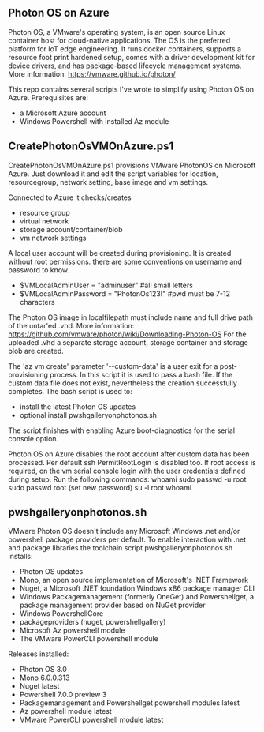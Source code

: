 Photon OS on Azure
-
Photon OS, a VMware's operating system,  is an open source Linux container host for cloud-native applications. The OS is the preferred platform for IoT edge engineering. It runs docker containers, supports a resource foot print hardened setup, comes with a driver development kit for device drivers, and has package-based lifecycle management systems.
More information: https://vmware.github.io/photon/

This repo contains several scripts I've wrote to simplify using Photon OS on Azure. Prerequisites are:
- a Microsoft Azure account
- Windows Powershell with installed Az module

CreatePhotonOsVMOnAzure.ps1
-
CreatePhotonOsVMOnAzure.ps1 provisions VMware PhotonOS on Microsoft Azure. Just download it and edit the script variables for location, resourcegroup, network setting, base image and vm settings. 

Connected to Azure it checks/creates
- resource group
- virtual network
- storage account/container/blob
- vm network settings

A local user account will be created during provisioning. It is created without root permissions. there are some conventions on username and password to know.
- $VMLocalAdminUser = "adminuser" #all small letters
- $VMLocalAdminPassword = "PhotonOs123!" #pwd must be 7-12 characters

The Photon OS image in localfilepath must include name and full drive path of the untar'ed .vhd.
More information: https://github.com/vmware/photon/wiki/Downloading-Photon-OS
For the uploaded .vhd a separate storage account, storage container and storage blob are created.

The 'az vm create' parameter '--custom-data' is a user exit for a post-provisioning process. In this script it is used to pass a bash file. If the custom data file does not exist, nevertheless the creation successfully completes. The bash script is used to:
- install the latest Photon OS updates
- optional install pwshgalleryonphotonos.sh

The script finishes with enabling Azure boot-diagnostics for the serial console option.

Photon OS on Azure disables the root account after custom data has been processed. Per default ssh PermitRootLogin is disabled too.
If root access is required, on the vm serial console login with the user credentials defined during setup. Run the following commands:
whoami
sudo passwd -u root
sudo passwd root
 (set new password)
su -l root
whoami


pwshgalleryonphotonos.sh
-
VMware Photon OS doesn't include any Microsoft Windows .net and/or powershell package providers per default. To enable interaction with .net and package libraries the toolchain script pwshgalleryonphotonos.sh installs:
- Photon OS updates
- Mono, an open source implementation of Microsoft's .NET Framework
- Nuget, a Microsoft .NET foundation Windows x86 package manager CLI
- Windows Packagemanagement (formerly OneGet) and Powershellget, a package management provider based on NuGet provider
- Windows PowershellCore
- packageproviders (nuget, powershellgallery)
- Microsoft Az powershell module
- The VMware PowerCLI powershell module



Releases installed:
- Photon OS 3.0 
- Mono 6.0.0.313
- Nuget latest
- Powershell 7.0.0 preview 3
- Packagemanagement and Powershellget powershell modules latest
- Az powershell module latest
- VMware PowerCLI powershell module latest

